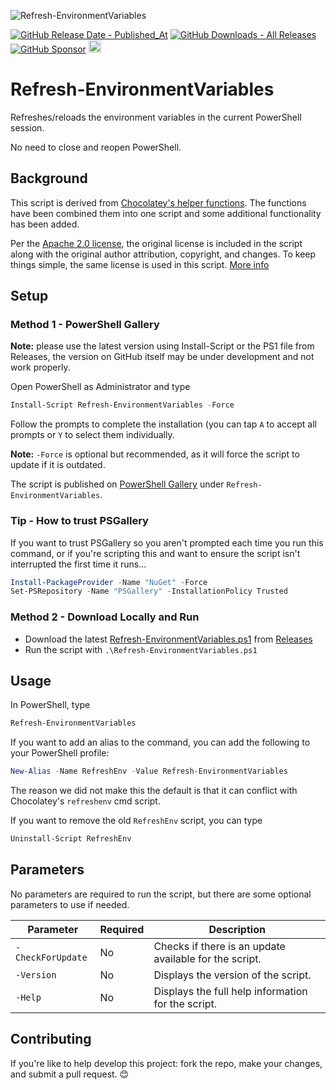 ![Refresh-EnvironmentVariables](https://github.com/asheroto/Refresh-EnvironmentVariables/assets/49938263/baedbab3-f1c3-4965-9b5e-a9674781093a)

[![GitHub Release Date - Published_At](https://img.shields.io/github/release-date/asheroto/Refresh-EnvironmentVariables)](https://github.com/asheroto/Refresh-EnvironmentVariables/releases)
[![GitHub Downloads - All Releases](https://img.shields.io/github/downloads/asheroto/Refresh-EnvironmentVariables/total)](https://github.com/asheroto/Refresh-EnvironmentVariables/releases)
[![GitHub Sponsor](https://img.shields.io/github/sponsors/asheroto?label=Sponsor&logo=GitHub)](https://github.com/sponsors/asheroto)
<a href="https://ko-fi.com/asheroto"><img src="https://ko-fi.com/img/githubbutton_sm.svg" alt="Ko-Fi Button" height="20px"></a>

# Refresh-EnvironmentVariables

Refreshes/reloads the environment variables in the current PowerShell session.

No need to close and reopen PowerShell.

## Background

This script is derived from [Chocolatey's helper functions](https://github.com/chocolatey/choco/tree/master/src/chocolatey.resources/helpers/functions). The functions have been combined them into one script and some additional functionality has been added.

Per the [Apache 2.0 license](https://www.apache.org/licenses/LICENSE-2.0.html), the original license is included in the script along with the original author attribution, copyright, and changes. To keep things simple, the same license is used in this script. [More info](https://snyk.io/learn/apache-license/)
## Setup

### Method 1 - PowerShell Gallery

**Note:** please use the latest version using Install-Script or the PS1 file from Releases, the version on GitHub itself may be under development and not work properly.

Open PowerShell as Administrator and type

```powershell
Install-Script Refresh-EnvironmentVariables -Force
```

Follow the prompts to complete the installation (you can tap `A` to accept all prompts or `Y` to select them individually.

**Note:** `-Force` is optional but recommended, as it will force the script to update if it is outdated.

The script is published on [PowerShell Gallery](https://www.powershellgallery.com/packages/Refresh-EnvironmentVariables) under `Refresh-EnvironmentVariables`.

### Tip - How to trust PSGallery

If you want to trust PSGallery so you aren't prompted each time you run this command, or if you're scripting this and want to ensure the script isn't interrupted the first time it runs...

```powershell
Install-PackageProvider -Name "NuGet" -Force
Set-PSRepository -Name "PSGallery" -InstallationPolicy Trusted
```

### Method 2 - Download Locally and Run

-   Download the latest [Refresh-EnvironmentVariables.ps1](https://github.com/asheroto/Refresh-EnvironmentVariables/releases/latest/download/Refresh-EnvironmentVariables.ps1) from [Releases](https://github.com/asheroto/Refresh-EnvironmentVariables/releases)
-   Run the script with `.\Refresh-EnvironmentVariables.ps1`

## Usage

In PowerShell, type

```powershell
Refresh-EnvironmentVariables
```

If you want to add an alias to the command, you can add the following to your PowerShell profile:

```powershell
New-Alias -Name RefreshEnv -Value Refresh-EnvironmentVariables
```

The reason we did not make this the default is that it can conflict with Chocolatey's `refreshenv` cmd script.

If you want to remove the old `RefreshEnv` script, you can type

```powershell
Uninstall-Script RefreshEnv
```

## Parameters

No parameters are required to run the script, but there are some optional parameters to use if needed.

| Parameter         | Required | Description                                                                                 |
| ----------------- | -------- | ------------------------------------------------------------------------------------------- |
| `-CheckForUpdate` | No       | Checks if there is an update available for the script.                                      |
| `-Version`        | No       | Displays the version of the script.                                                         |
| `-Help`           | No       | Displays the full help information for the script.                                          |

## Contributing

If you're like to help develop this project: fork the repo, make your changes, and submit a pull request. 😊